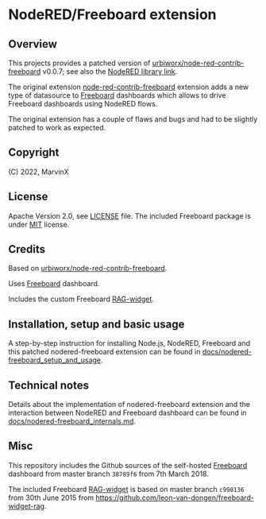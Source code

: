 # NodeRED/Freeboard extension

## Overview

This projects provides a patched version of [urbiworx/node-red-contrib-freeboard](https://github.com/urbiworx/node-red-contrib-freeboard) v0.0.7; see also the [NodeRED library link](https://flows.nodered.org/node/node-red-contrib-freeboard).

The original extension [node-red-contrib-freeboard](https://flows.nodered.org/node/node-red-contrib-freeboard) extension adds a new type of datasource to [Freeboard](https://freeboard.io/) dashboards which allows to drive Freeboard dashboards using NodeRED flows.

The original extension has a couple of flaws and bugs and had to be slightly patched to work as expected.

## Copyright

(C) 2022, MarvinX

## License

Apache Version 2.0, see [LICENSE](./LICENSE) file.
The included Freeboard package is under [MIT](https://opensource.org/licenses/MIT) license.

## Credits

Based on [urbiworx/node-red-contrib-freeboard](https://github.com/urbiworx/node-red-contrib-freeboard).

Uses [Freeboard](https://github.com/Freeboard/freeboard) dashboard.

Includes the custom Freeboard [RAG-widget](https://github.com/leon-van-dongen/freeboard-widget-rag).

## Installation, setup and basic usage

A step-by-step instruction for installing Node.js, NodeRED, Freeboard and this patched nodered-freeboard extension can be found in [docs/nodered-freeboard_setup_and_usage](docs/nodered-freeboard_setup_and_usage.md).

## Technical notes

Details about the implementation of nodered-freeboard extension and the interaction between NodeRED and Freeboard dashboard can be found in [docs/nodered-freeboard_internals.md](docs/nodered-freeboard_internals.md).

## Misc

This repository includes the Github sources of the self-hosted [Freeboard](https://github.com/Freeboard/freeboard) dashboard from master branch `38789f6` from 7th March 2018.

The included Freeboard [RAG-widget](freeboard-widget-rag-files) is based on master branch `c998136` from 30th June 2015 from https://github.com/leon-van-dongen/freeboard-widget-rag.
